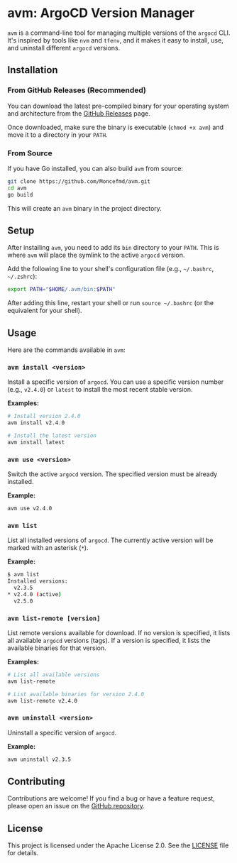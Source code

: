 # avm: ArgoCD Version Manager

`avm` is a command-line tool for managing multiple versions of the `argocd` CLI. It's inspired by tools like `nvm` and `tfenv`, and it makes it easy to install, use, and uninstall different `argocd` versions.

## Installation

### From GitHub Releases (Recommended)

You can download the latest pre-compiled binary for your operating system and architecture from the [GitHub Releases](https://github.com/Moncefmd/avm/releases) page.

Once downloaded, make sure the binary is executable (`chmod +x avm`) and move it to a directory in your `PATH`.

### From Source

If you have Go installed, you can also build `avm` from source:

```sh
git clone https://github.com/Moncefmd/avm.git
cd avm
go build
```

This will create an `avm` binary in the project directory.

## Setup

After installing `avm`, you need to add its `bin` directory to your `PATH`. This is where `avm` will place the symlink to the active `argocd` version.

Add the following line to your shell's configuration file (e.g., `~/.bashrc`, `~/.zshrc`):

```sh
export PATH="$HOME/.avm/bin:$PATH"
```

After adding this line, restart your shell or run `source ~/.bashrc` (or the equivalent for your shell).

## Usage

Here are the commands available in `avm`:

### `avm install <version>`

Install a specific version of `argocd`. You can use a specific version number (e.g., `v2.4.0`) or `latest` to install the most recent stable version.

**Examples:**

```sh
# Install version 2.4.0
avm install v2.4.0

# Install the latest version
avm install latest
```

### `avm use <version>`

Switch the active `argocd` version. The specified version must be already installed.

**Example:**

```sh
avm use v2.4.0
```

### `avm list`

List all installed versions of `argocd`. The currently active version will be marked with an asterisk (`*`).

**Example:**

```sh
$ avm list
Installed versions:
  v2.3.5
* v2.4.0 (active)
  v2.5.0
```

### `avm list-remote [version]`

List remote versions available for download. If no version is specified, it lists all available `argocd` versions (tags). If a version is specified, it lists the available binaries for that version.

**Examples:**

```sh
# List all available versions
avm list-remote

# List available binaries for version 2.4.0
avm list-remote v2.4.0
```

### `avm uninstall <version>`

Uninstall a specific version of `argocd`.

**Example:**

```sh
avm uninstall v2.3.5
```

## Contributing

Contributions are welcome! If you find a bug or have a feature request, please open an issue on the [GitHub repository](https://github.com/Moncefmd/avm/issues).

## License

This project is licensed under the Apache License 2.0. See the [LICENSE](LICENSE) file for details.
